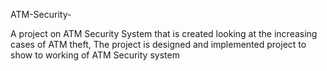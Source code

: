 ATM-Security-

A project on ATM Security System that is created looking at the increasing cases of ATM theft, The project is designed and implemented project to show to working of ATM Security system
